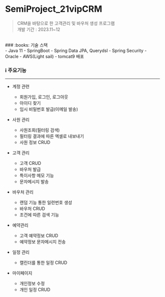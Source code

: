 # SemiProject_21vipCRM
> CRM을 바탕으로 한 고객관리 및 바우처 생성 프로그램<br>개발 기간 : 2023.11~12
<br>
### :books: 기술 스택
<br>
- Java 11
- SpringBoot
- Spring Data JPA, Querydsl
- Spring Security
- Oracle
- AWS(Light sail)
- tomcat9 배포
<br>

### :information_source: 주요기능 
<hr>

- 계정 관련
    - 회원가입, 로그인, 로그아웃
    - 아이디 찾기
    - 임시 비밀번호 발급(이메일 발송)
- 사원 관리
    - 사원조회(필터링 검색) 
    - 필터링 결과에 따른 엑셀로 내보내기
    - 사원 정보 CRUD

- 고객 관리 
    - 고객 CRUD
    - 바우처 발급
    - 특이사항 메모 기능
    - 문자메시지 발송
- 바우처 관리 
    - 랜덤 기능 통한 일련번호 생성
    - 바우처 CRUD
    - 조건에 따른 검색 기능

- 예약관리
    - 고객 예약정보 CRUD
    - 예약정보 문자메시지 전송
- 일정 관리 
    - 캘린더를 통한 일정 CRUD
- 마이페이지
    - 개인정보 수정
    - 개인 일정 CRUD
